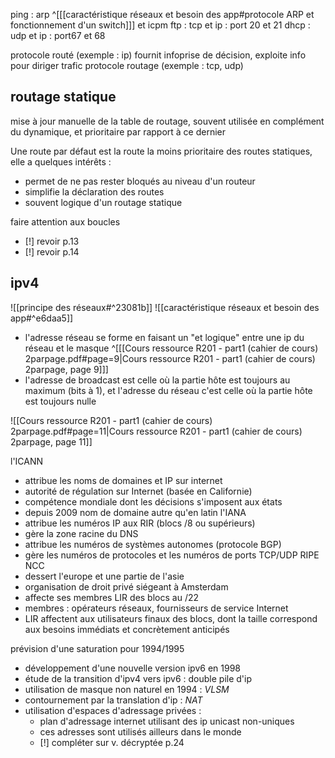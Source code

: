 ping : arp ^[[[caractéristique réseaux et besoin des app#protocole ARP et fonctionnement d'un switch]]] et icpm 
ftp : tcp et ip : port 20 et 21
dhcp :  udp et ip : port67 et 68

protocole routé (exemple : ip)
fournit infoprise de décision, exploite info pour diriger trafic
protocole routage (exemple : tcp, udp)

## routage statique
mise à jour manuelle de la table de routage, souvent utilisée en complément du dynamique, et prioritaire par rapport à ce dernier

Une route par défaut est la route la moins prioritaire des routes statiques, elle a quelques intérêts :
- permet de ne pas rester bloqués au niveau d'un routeur
- simplifie la déclaration des routes
- souvent logique d'un routage statique

faire attention aux boucles
- [!] revoir p.13
- [!] revoir p.14
## ipv4
![[principe des réseaux#^23081b]]
![[caractéristique réseaux et besoin des app#^e6daa5]]
- l'adresse réseau se forme en faisant un "et logique" entre une ip du réseau et le masque ^[[[Cours ressource R201 - part1 (cahier de cours) 2parpage.pdf#page=9|Cours ressource R201 - part1 (cahier de cours) 2parpage, page 9]]]
- l'adresse de broadcast est celle où la partie hôte est toujours au maximum (bits à 1), et l'adresse du réseau c'est celle où la partie hôte est toujours nulle

![[Cours ressource R201 - part1 (cahier de cours) 2parpage.pdf#page=11|Cours ressource R201 - part1 (cahier de cours) 2parpage, page 11]]

l'ICANN
- attribue les noms de domaines et IP sur internet
- autorité de régulation sur Internet (basée en Californie)
- compétence mondiale dont les décisions s'imposent aux états
- depuis 2009 nom de domaine autre qu'en latin
l'IANA
- attribue les numéros IP aux RIR (blocs /8 ou supérieurs)
- gère la zone racine du DNS
- attribue les numéros de systèmes autonomes (protocole BGP)
- gère les numéros de protocoles et les numéros de ports TCP/UDP
RIPE NCC
- dessert l'europe et une partie de l'asie
- organisation de droit privé siégeant à Amsterdam
- affecte ses membres LIR des blocs au /22
- membres : opérateurs réseaux, fournisseurs de service Internet
- LIR affectent aux utilisateurs finaux des blocs, dont la taille correspond aux besoins immédiats et concrètement anticipés

prévision d'une saturation pour 1994/1995
- développement d'une nouvelle version ipv6 en 1998
- étude de la transition d'ipv4 vers ipv6 : double pile d'ip
- utilisation de masque non naturel en 1994 : *VLSM*
- contournement par la translation d'ip : *NAT*
- utilisation d'espaces d'adressage privées : 
	- plan d'adressage internet utilisant des ip unicast non-uniques
	- ces adresses sont utilisés ailleurs dans le monde
	- [!] compléter sur v. décryptée p.24
